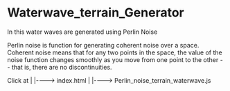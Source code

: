 # Waterwave_terrain_Generator
In this water waves are generated using Perlin Noise

Perlin noise is function for generating coherent noise over a space. Coherent noise means that for any two points in the space, the value of the noise function changes smoothly as you move from one point to the other -- that is, there are no discontinuities.

Click at
|
|----> index.html
               |
               |----> Perlin_noise_terrain_waterwave.js

